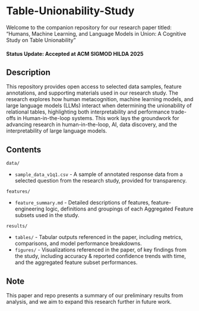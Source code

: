 # Table-Unionability-Study

Welcome to the companion repository for our research paper titled: “Humans, Machine Learning, and Language Models in Union: A Cognitive Study on Table Unionability” 
#### Status Update: Accepted at ACM SIGMOD HILDA 2025

## Description
This repository provides open access to selected data samples, feature annotations, and supporting materials used in our research study. The research explores how human metacognition, machine learning models, and large language models (LLMs) interact when determining the unionability of relational tables, highlighting both interpretability and performance trade-offs in Human-in-the-loop systems. This work lays the groundwork for advancing research in human-in-the-loop, AI, data discovery, and the interpretability of large language models.

## Contents
`data/`   
- `sample_data_v1q1.csv` - A sample of annotated response data from a selected question from the research study, provided for transparency.   

`features/`   
- `feature_summary.md` - Detailed descriptions of features, feature-engineering logic, definitions and groupings of each Aggregated Feature subsets used in the study.    

`results/`  
- `tables/` - Tabular outputs referenced in the paper, including metrics, comparisons, and model performance breakdowns.     
- `figures/` - Visualizations referenced in the paper, of key findings from the study, including accuracy & reported confidence trends with time, and the aggregated feature subset performances.   

## Note
This paper and repo presents a summary of our preliminary results from analysis, and we aim to expand this research further in future work.

